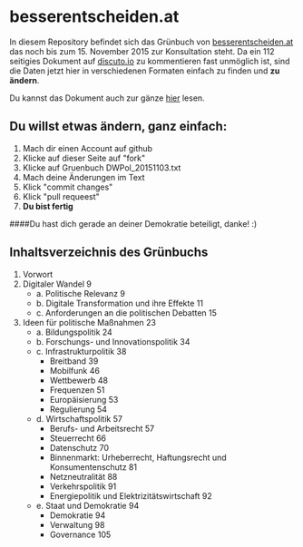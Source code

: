 # besserentscheiden.at

In diesem Repository befindet sich das Grünbuch von [besserentscheiden.at](http://www.besserentscheiden.at) das noch bis zum 15. November 2015 zur Konsultation steht. Da ein 112 seitigies Dokument auf [discuto.io](https://www.discuto.io) zu kommentieren fast unmöglich ist, sind die Daten jetzt hier in verschiedenen Formaten einfach zu finden und __zu ändern__. 

Du kannst das Dokument auch zur gänze [hier](https://github.com/socialhack/besserentscheiden.at/raw/master/Gruenbuch%20DWPol_20151103.docx) lesen. 

## Du willst etwas ändern, ganz einfach:

1. Mach dir einen Account auf github
2. Klicke auf dieser Seite auf "fork"
3. Klicke auf Gruenbuch DWPol_20151103.txt
4. Mach deine Änderungen im Text
5. Klick "commit changes"
6. Klick "pull requeest"
7. __Du bist fertig__ 

####Du hast dich gerade an deiner Demokratie beteiligt, danke! :) 


## Inhaltsverzeichnis des Grünbuchs


1.  Vorwort
2.	Digitaler Wandel	9
	* a.	Politische Relevanz	9
	* b. 	Digitale Transformation und ihre Effekte	11
	* c.	Anforderungen an die politischen Debatten	15
3.	Ideen für politische Maßnahmen	23
	* a.	Bildungspolitik	24
	* b.	Forschungs- und Innovationspolitik	34
	* c.	Infrastrukturpolitik	38
		* Breitband	39
		* Mobilfunk	46
		* Wettbewerb	48
		* Frequenzen	51
		* Europäisierung	53
		* Regulierung	54
	* d.	Wirtschaftspolitik	57
		* Berufs- und Arbeitsrecht	57
		* Steuerrecht	66
		* Datenschutz	70
		* Binnenmarkt: Urheberrecht, Haftungsrecht und Konsumentenschutz	81
		* Netzneutralität	88
		* Verkehrspolitik	91
		* Energiepolitik und Elektrizitätswirtschaft	92
	* e.	Staat und Demokratie	94
  		* Demokratie	94
  		* Verwaltung	98
  		* Governance	105